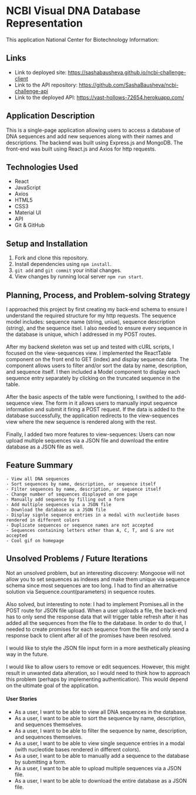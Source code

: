 # NCBI Visual DNA Database Representation

This application National Center for Biotechnology Information:

## Links
- Link to deployed site: https://sashabausheva.github.io/ncbi-challenge-client
- Link to the API repository: https://github.com/SashaBausheva/ncbi-challenge-api
- Link to the deployed API: https://vast-hollows-72654.herokuapp.com/

## Application Description
This is a single-page application allowing users to access a database of DNA sequences and add new sequences along with their names and descriptions. The backend was built using Express.js and MongoDB. The front-end was built using React.js and Axios for http requests.

## Technologies Used
- React
- JavaScript
- Axios
- HTML5
- CSS3
- Material UI
- API
- Git & GitHub

## Setup and Installation
1. Fork and clone this repository.
2. Install dependencies using `npm install`.
3. `git add` and `git commit` your initial changes.
4. View changes by running local server `npm run start`.

## Planning, Process, and Problem-solving Strategy
I approached this project by first creating my back-end schema to ensure I understand the required structure for my http requests. The sequence model includes: sequence name (string, uniue), sequence description (string), and the sequence itsel. I also needed to ensure every sequence in the database is unique, which I addressed in my POST routes.<br/><br/>
After my backend skeleton was set up and tested with cURL scripts, I focused on the view-sequences view. I implemented the ReactTable component on the front end to GET (index) and display sequence data. The component allows users to filter and/or sort the data by name, description, and sequence itself. I then included a Model component to display each sequence entry separately by clicking on the truncated sequence in the table.<br/><br/>
After the basic aspects of the table were functioning, I swithed to the add-sequence view. The form in it allows users to manually input sequence information and submit it firing a POST request. If the data is added to the database successfully, the application redirects to the view-sequences view where the new sequence is rendered along with the rest.<br/><br/>
Finally, I added two more features to view-sequences: Users can now upload multiple sequences via a JSON file and download the entire database as a JSON file as well.

## Feature Summary
    - View all DNA sequences
    - Sort sequences by name, description, or sequence itself
    - Filter sequences by name, description, or sequence itself
    - Change number of sequences displayed on one page
    - Manually add sequence by filling out a form
    - Add multiple sequences via a JSON file
    - Download the database as a JSON file
    - Display signle sequence entries in a modal with nucleotide bases rendered in different colors
    - Duplicate sequences or sequence names are not accepted
    - Sequences containing letters other than A, C, T, and G are not accepted
    - Cool gif on homepage

## Unsolved Problems / Future Iterations
Not an unsolved problem, but an interesting discovery: Mongoose will not allow you to set sequences as indexes and make them unique via sequence schema since most sequences are too long. I had to find an alternative solution via Sequence.count(parameters) in sequence routes.<br/><br/>
Also solved, but interesting to note: I had to implement Promises.all in the POST route for JSON file upload. When a user uploads a file, the back-end has to only send the response data that will trigger table refresh after it has added all the sequences from the file to the database. In order to do that, I needed to create promises for each sequence from the file and only send a response back to client after all of the promises have been resolved.<br/><br/>
I would like to style the JSON file input form in a more aesthetically pleasing way in the future.<br/><br/>
I would like to allow users to remove or edit sequences. However, this might result in unwanted data alteration, so I would need to think how to approach this problem (perhaps by implementing authentication). This would depend on the ultimate goal of the application.

#### User Stories
* As a user, I want to be able to view all DNA sequences in the database.
* As a user, I want to be able to sort the sequence by name, description, and sequences themselves.
* As a user, I want to be able to filter the sequence by name, description, and sequences themselves.
* As a user, I want to be able to view single sequence entries in a modal (with nucleotide bases rendered in different colors).
* As a user, I want to be able to manually add a sequence to the database by submitting a form.
* As a user, I want to be able to upload multiple sequences via a JSON file.
* As a user, I want to be able to download the entire database as a JSON file.
